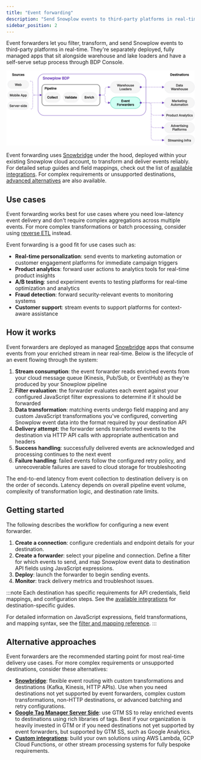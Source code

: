 ```yaml
---
title: "Event forwarding"
description: "Send Snowplow events to third-party platforms in real-time using Snowplows's managed event forwarding solution with built-in filtering, field mapping, and JavaScript transformations."
sidebar_position: 2
---
```


Event forwarders let you filter, transform, and send Snowplow events to third-party platforms in real-time. They're separately deployed, fully managed apps that sit alongside warehouse and lake loaders and have a self-serve setup process through BDP Console.

![](./images/event-forwarding-diagram.drawio.svg)

Event forwarding uses [Snowbridge](/docs/api-reference/snowbridge/index.md) under the hood, deployed within your existing Snowplow cloud account, to transform and deliver events reliably. For detailed setup guides and field mappings, check out the list of [available integrations](/docs/destinations/forwarding-events/integrations/index.md). For complex requirements or unsupported destinations, [advanced alternatives](#alternative-approaches) are also available.

## Use cases

Event forwarding works best for use cases where you need low-latency event delivery and don't require complex aggregations across multiple events. For more complex transformations or batch processing, consider using [reverse ETL](/docs/destinations/reverse-etl/) instead.

Event forwarding is a good fit for use cases such as:

- **Real-time personalization**: send events to marketing automation or customer engagement platforms for immediate campaign triggers
- **Product analytics**: forward user actions to analytics tools for real-time product insights
- **A/B testing**: send experiment events to testing platforms for real-time optimization and analytics
- **Fraud detection**: forward security-relevant events to monitoring systems
- **Customer support**: stream events to support platforms for context-aware assistance

## How it works

Event forwarders are deployed as managed [Snowbridge](/docs/api-reference/snowbridge/index.md) apps that consume events from your enriched stream in near real-time. Below is the lifecycle of an event flowing through the system:

1. **Stream consumption**: the event forwarder reads enriched events from your cloud message queue (Kinesis, Pub/Sub, or EventHub) as they're produced by your Snowplow pipeline
2. **Filter evaluation**: the forwarder evaluates each event against your configured JavaScript filter expressions to determine if it should be forwarded
3. **Data transformation**: matching events undergo field mapping and any custom JavaScript transformations you've configured, converting Snowplow event data into the format required by your destination API
4. **Delivery attempt**: the forwarder sends transformed events to the destination via HTTP API calls with appropriate authentication and headers
5. **Success handling**: successfully delivered events are acknowledged and processing continues to the next event
6. **Failure handling**: failed events follow the configured retry policy, and unrecoverable failures are saved to cloud storage for troubleshooting

The end-to-end latency from event collection to destination delivery is on the order of seconds. Latency depends on overall pipeline event volume, complexity of transformation logic, and destination rate limits.

## Getting started

The following describes the workflow for configuring a new event forwarder.

1. **Create a connection**: configure credentials and endpoint details for your destination.
2. **Create a forwarder**: select your pipeline and connection. Define a filter for which events to send, and map Snowplow event data to destination API fields using JavaScript expressions.
5. **Deploy**: launch the forwarder to begin sending events.
6. **Monitor**: track delivery metrics and troubleshoot issues.

<!-- TODO: link to Managing Forwarders page -->

:::note
Each destination has specific requirements for API credentials, field mappings, and configuration steps. See the [available integrations](/docs/destinations/forwarding-events/integrations/index.md) for destination-specific guides.

For detailed information on JavaScript expressions, field transformations, and mapping syntax, see the [filter and mapping reference](/docs/destinations/forwarding-events/reference/index.md).
:::

## Alternative approaches

Event forwarders are the recommended starting point for most real-time delivery use cases. For more complex requirements or unsupported destinations, consider these alternatives:

- **[Snowbridge](/docs/api-reference/snowbridge/index.md)**: flexible event routing with custom transformations and destinations (Kafka, Kinesis, HTTP APIs). Use when you need destinations not yet supported by event forwarders, complex custom transformations, non-HTTP destinations, or advanced batching and retry configurations.
- **[Google Tag Manager Server Side](/docs/destinations/forwarding-events/google-tag-manager-server-side/index.md)**: use GTM SS to relay enriched events to destinations using rich libraries of tags. Best if your organization is heavily invested in GTM or if you need destinations not yet supported by event forwarders, but supported by GTM SS, such as Google Analytics.
- **[Custom integrations](/docs/destinations/forwarding-events/custom-integrations/index.md)**: build your own solutions using AWS Lambda, GCP Cloud Functions, or other stream processing systems for fully bespoke requirements.
